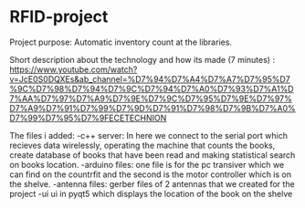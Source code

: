 # RFID-project

Project purpose: Automatic inventory count at the libraries.

Short description about the technology and how its made (7 minutes) : https://www.youtube.com/watch?v=JcE0S0DQXEs&ab_channel=%D7%94%D7%A4%D7%A7%D7%95%D7%9C%D7%98%D7%94%D7%9C%D7%94%D7%A0%D7%93%D7%A1%D7%AA%D7%97%D7%A9%D7%9E%D7%9C%D7%95%D7%9E%D7%97%D7%A9%D7%91%D7%99%D7%9D%D7%91%D7%98%D7%9B%D7%A0%D7%99%D7%95%D7%9FECETECHNION


The files i added:
-c++ server:
In here we connect to the serial port which recieves data wirelessly, operating the machine that counts the books, create database of books that have been
read and making statistical search on books location.
-arduino files: 
one file is for the pc transiver which we can find on the countrfit and the second is the motor controller which is on the shelve.
-antenna files:
gerber files of 2 antennas that we created for the project
-ui
ui in pyqt5 which displays the location of the book on the shelve
